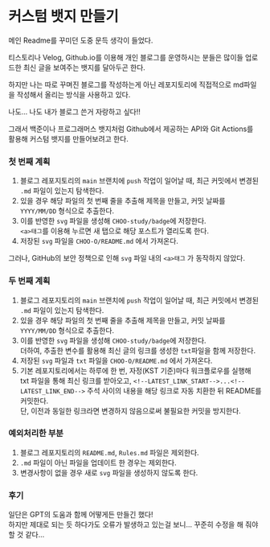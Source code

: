 # 커스텀 뱃지 만들기

메인 Readme를 꾸미던 도중 문득 생각이 들었다.<br>

티스토리나 Velog, Github.io를 이용해 개인 블로그를 운영하시는 분들은 많이들 업로드한 최신 글을 보여주는 뱃지를 달아두곤 한다.<br>

하지만 나는 따로 꾸며진 블로그를 작성하는게 아닌 레포지토리에 직접적으로 md파일을 작성해서 올리는 방식을 사용하고 있다.<br>

나도... 나도 내가 블로그 쓴거 자랑하고 싶다!! <br>

그래서 백준이나 프로그래머스 뱃지처럼 Github에서 제공하는 API와 Git Actions를 활용해 커스텀 뱃지를 만들어보려고 한다.

### 첫 번째 계획

1. 블로그 레포지토리의 `main` 브랜치에 `push` 작업이 일어날 때, 최근 커밋에서 변경된 `.md` 파일이 있는지 탐색한다.
2. 있을 경우 해당 파일의 첫 번째 줄을 추출해 제목을 만들고, 커밋 날짜를 `YYYY/MM/DD` 형식으로 추출한다.
3. 이를 반영한 `svg` 파일을 생성해 `CHOO-study/badge`에 저장한다.<br>`<a>태그`를 이용해 누르면 새 탭으로 해당 포스트가 열리도록 한다.
4. 저장된 `svg` 파일을 `CHOO-O/README.md` 에서 가져온다.

그러나, GitHub의 보안 정책으로 인해 `svg` 파일 내의 `<a>태그` 가 동작하지 않았다.<br>

### 두 번째 계획

1. 블로그 레포지토리의 `main` 브랜치에 `push` 작업이 일어날 때, 최근 커밋에서 변경된 `.md` 파일이 있는지 탐색한다.
2. 있을 경우 해당 파일의 첫 번째 줄을 추출해 제목을 만들고, 커밋 날짜를 `YYYY/MM/DD` 형식으로 추출한다.
3. 이를 반영한 `svg` 파일을 생성해 `CHOO-study/badge`에 저장한다.<br>더하여, 추출한 변수를 활용해 최신 글의 링크를 생성한 `txt`파일을 함께 저장한다.
4. 저장된 `svg` 파일과 `txt` 파일을 `CHOO-O/README.md` 에서 가져온다.
5. 기본 레포지토리에서는 하루에 한 번, 자정(KST 기준)마다 워크플로우를 실행해 txt 파일을 통해 최신 링크를 받아오고,
   `<!--LATEST_LINK_START-->...<!--LATEST_LINK_END-->` 주석 사이의 내용을 해당 링크로 자동 치환한 뒤 README를 커밋한다.<br>
   단, 이전과 동일한 링크라면 변경하지 않음으로써 불필요한 커밋을 방지한다.

### 예외처리한 부분

1. 블로그 레포지토리의 `README.md`, `Rules.md` 파일은 제외한다.<br>
2. `.md` 파일이 아닌 파일을 업데이트 한 경우는 제외한다.<br>
3. 변경사항이 없을 경우 새로 `svg` 파일을 생성하지 않도록 한다.

### 후기

일단은 GPT의 도움과 함께 어떻게든 만들긴 했다!<br>
하지만 제대로 되는 듯 하다가도 오류가 발생하고 있는걸 보니... 꾸준히 수정을 해 줘야 할 것 같다...
